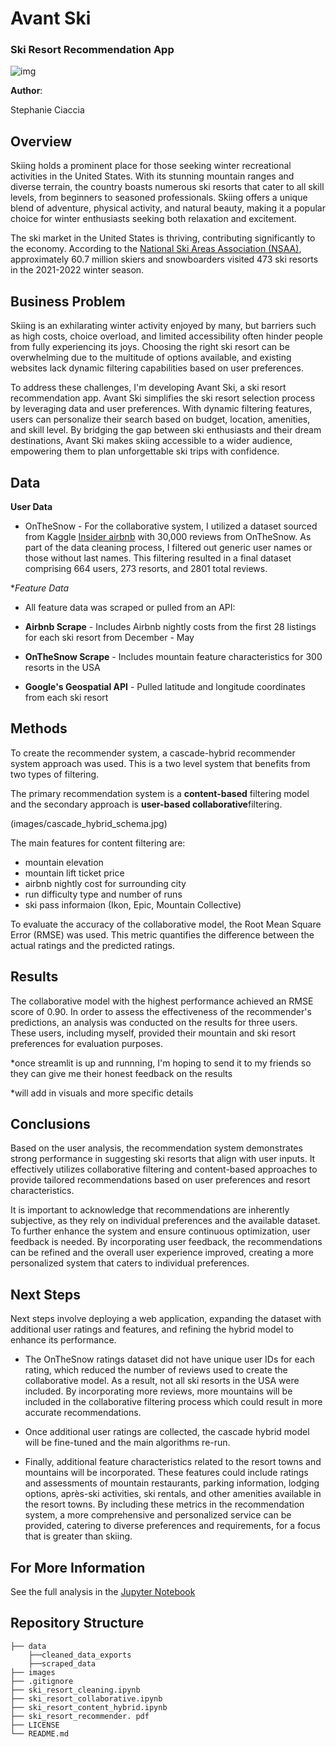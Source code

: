 # Avant Ski
### Ski Resort Recommendation App

![img](images/whistler.jpg)

**Author**:

Stephanie Ciaccia

## Overview

Skiing holds a prominent place for those seeking winter recreational activities in the United States. With its stunning mountain ranges and diverse terrain, the country boasts numerous ski resorts that cater to all skill levels, from beginners to seasoned professionals. Skiing offers a unique blend of adventure, physical activity, and natural beauty, making it a popular choice for winter enthusiasts seeking both relaxation and excitement.

The ski market in the United States is thriving, contributing significantly to the economy. According to the [National Ski Areas Association (NSAA)](chrome-extension://efaidnbmnnnibpcajpcglclefindmkaj/https://nsaa.org/webdocs/Media_Public/IndustryStats/Historical_Skier_Days_1979_2022.pdf), approximately 60.7 million skiers and snowboarders visited 473 ski resorts in the 2021-2022 winter season.

## Business Problem

Skiing is an exhilarating winter activity enjoyed by many, but barriers such as high costs, choice overload, and limited accessibility often hinder people from fully experiencing its joys. Choosing the right ski resort can be overwhelming due to the multitude of options available, and existing websites lack dynamic filtering capabilities based on user preferences.

To address these challenges, I'm developing Avant Ski, a ski resort recommendation app. Avant Ski simplifies the ski resort selection process by leveraging data and user preferences. With dynamic filtering features, users can personalize their search based on budget, location, amenities, and skill level. By bridging the gap between ski enthusiasts and their dream destinations, Avant Ski makes skiing accessible to a wider audience, empowering them to plan unforgettable ski trips with confidence.

## Data

**User Data**

- OnTheSnow - For the collaborative system, I utilized a dataset sourced from Kaggle [Insider airbnb]([http://insideairbnb.com/) with 30,000 reviews from OnTheSnow. As part of the data cleaning process, I filtered out generic user names or those without last names. This filtering resulted in a final dataset comprising 664 users, 273 resorts, and 2801 total reviews.

**Feature Data*

- All feature data was scraped or pulled from an API:

- **Airbnb Scrape** - Includes Airbnb nightly costs from the first 28 listings for each ski resort from December - May

- **OnTheSnow Scrape** - Includes mountain feature characteristics for 300 resorts in the USA

- **Google's Geospatial API** - Pulled latitude and longitude coordinates from each ski resort

## Methods

To create the recommender system, a cascade-hybrid recommender system approach was used. This is a two level system that benefits from two types of filtering. 

The primary recommendation system is a **content-based** filtering model and the secondary approach is **user-based collaborative**filtering.

(images/cascade_hybrid_schema.jpg)

The main features for content filtering are:
- mountain elevation
- mountain lift ticket price
- airbnb nightly cost for surrounding city
- run difficulty type and number of runs
- ski pass informaion (Ikon, Epic, Mountain Collective)

To evaluate the accuracy of the collaborative model, the Root Mean Square Error (RMSE) was used. This metric quantifies the difference between the actual ratings and the predicted ratings.

## Results

The collaborative model with the highest performance achieved an RMSE score of 0.90. In order to assess the effectiveness of the recommender's predictions, an analysis was conducted on the results for three users. These users, including myself, provided their mountain and ski resort preferences for evaluation purposes.

*once streamlit is up and runnning, I'm hoping to send it to my friends so they can give me their honest feedback on the results

*will add in visuals and more specific details

## Conclusions

Based on the user analysis, the recommendation system demonstrates strong performance in suggesting ski resorts that align with user inputs. It effectively utilizes collaborative filtering and content-based approaches to provide tailored recommendations based on user preferences and resort characteristics.

It is important to acknowledge that recommendations are inherently subjective, as they rely on individual preferences and the available dataset. To further enhance the system and ensure continuous optimization, user feedback is needed. By incorporating user feedback, the recommendations can be refined and the overall user experience improved, creating a more personalized system that caters to individual preferences.

## Next Steps

Next steps involve deploying a web application, expanding the dataset with additional user ratings and features, and refining the hybrid model to enhance its performance.

- The OnTheSnow ratings dataset did not have unique user IDs for each rating, which reduced the number of reviews used to create the collaborative model. As a result, not all ski resorts in the USA were included. By incorporating more reviews, more mountains will be included in the collaborative filtering process which could result in more accurate recommendations.

- Once additional user ratings are collected, the cascade hybrid model will be fine-tuned and the main algorithms re-run.

- Finally, additional feature characteristics related to the resort towns and mountains will be incorporated. These features could include ratings and assessments of mountain restaurants, parking information, lodging options, après-ski activities, ski rentals, and other amenities available in the resort towns. By including these metrics in the recommendation system, a more comprehensive and personalized service can be provided, catering to diverse preferences and requirements, for a focus that is greater than skiing.

## For More Information

See the full analysis in the [Jupyter Notebook](https://github.com/stephcia/ski-recommendation-system/blob/Stephanie/ski_recommendation_collaborative.ipynb)

## Repository Structure

```
├── data
    ├──cleaned_data_exports
    ├──scraped_data
├── images
├── .gitignore
├── ski_resort_cleaning.ipynb
├── ski_resort_collaborative.ipynb
├── ski_resort_content_hybrid.ipynb
├── ski_resort_recommender. pdf
├── LICENSE
└── README.md
